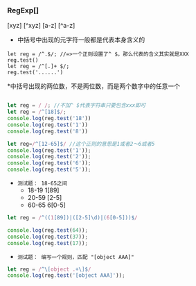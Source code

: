 ### **RegExp[]**

[xyz] [^xyz] [a-z] [^a-z]

* 中括号中出现的元字符一般都是代表本身含义的
```script javascript
let reg = /^.$/; //=>一个正则设置了^ $，那么代表的含义其实就是XXX
reg.test()
let reg = /^[.]+ $/;
reg.test('......')

```
*中括号出现的两位数，不是两位数，而是两个数字中的任意一个

```javascript

let reg = / /; //不加^ $代表字符串只要包含xxx即可
let reg = /^[18]$/;
console.log(reg.test('18'))
console.log(reg.test('1'))
console.log(reg.test('8'))

let reg=/^[12-65]$/ //这个正则的意思是1或者2〜6或者5
console.log(reg.test('1'));
console.log(reg.test('2'));
console.log(reg.test('6'));
console.log(reg.test('5'));

```
+ `测试题： 18-65之间`
    - 18-19 1[89]
    - 20-59 [2-5]
    - 60-65 6[0-5]
```javascript
let reg = /^((1[89])|([2-5]\d)|(6[0-5]))$/

console.log(reg.test(64));
console.log(reg.test(37));
console.log(reg.test(17));

```
+ `测试题： 编写一个规则，匹配 "[object AAA]"`
```javascript
let reg = /^\[object .+\]$/
console.log(reg.test('[object AAA]'));
```

